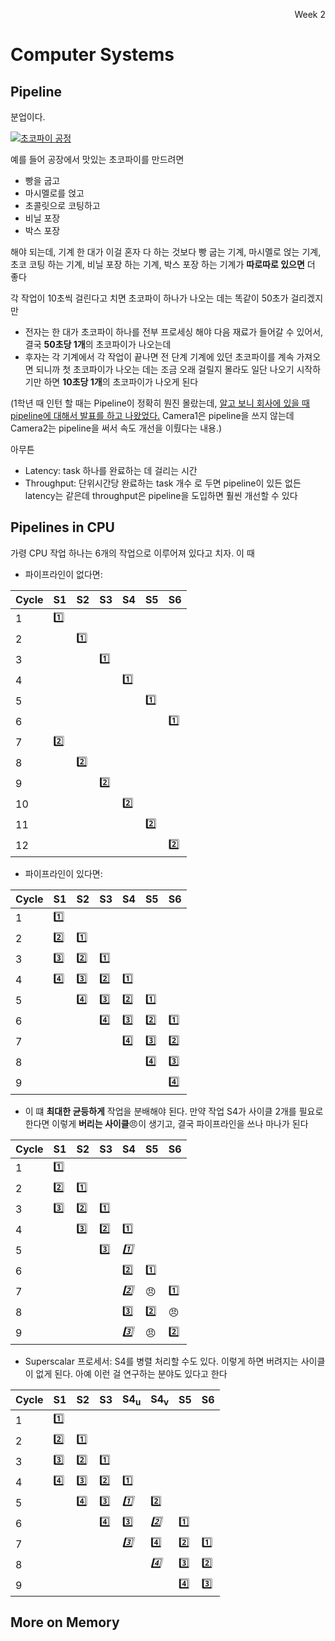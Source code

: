 <p align=right>Week 2</p>

# Computer Systems

## Pipeline
분업이다.

[![초코파이 공정](https://img.youtube.com/vi/TH-kZqIwBno/0.jpg)](https://www.youtube.com/watch?v=TH-kZqIwBno)

예를 들어 공장에서 맛있는 초코파이를 만드려면

- 빵을 굽고
- 마시멜로를 얹고
- 초콜릿으로 코팅하고
- 비닐 포장
- 박스 포장

해야 되는데, 기계 한 대가 이걸 혼자 다 하는 것보다 빵 굽는 기계, 마시멜로 얹는 기계, 초코 코팅 하는 기계, 비닐 포장 하는 기계,
박스 포장 하는 기계가 **따로따로 있으면** 더 좋다

각 작업이 10초씩 걸린다고 치면 초코파이 하나가 나오는 데는 똑같이 50초가 걸리겠지만
- 전자는 한 대가 초코파이 하나를 전부 프로세싱 해야 다음 재료가 들어갈 수 있어서, 결국 **50초당 1개**의 초코파이가 나오는데
- 후자는 각 기계에서 각 작업이 끝나면 전 단계 기계에 있던 초코파이를 계속 가져오면 되니까 첫 초코파이가
나오는 데는 조금 오래 걸릴지 몰라도 일단 나오기 시작하기만 하면 **10초당 1개**의 초코파이가 나오게 된다

(1학년 때 인턴 할 때는 Pipeline이 정확히 뭔진 몰랐는데, [알고 보니 회사에 있을 때 pipeline에 대해서 발표를 하고 나왔었다.](https://blog.shift.moe/2018/09/05/camera2-overview/)
Camera1은 pipeline을 쓰지 않는데 Camera2는 pipeline을 써서 속도 개선을 이뤘다는 내용.)

아무튼
- Latency: task 하나를 완료하는 데 걸리는 시간
- Throughput: 단위시간당 완료하는 task 개수
로 두면 pipeline이 있든 없든 latency는 같은데 throughput은 pipeline을 도입하면 훨씬 개선할 수 있다

## Pipelines in CPU

가령 CPU 작업 하나는 6개의 작업으로 이루어져 있다고 치자. 이 때

* 파이프라인이 없다면: 

| Cycle | S1 | S2 | S3 | S4 | S5 | S6 |
| ----- | -- | -- | -- | -- | -- | -- |
|     1 | 1️⃣ |    |    |    |    |    |
|     2 |    | 1️⃣ |    |    |    |    |
|     3 |    |    | 1️⃣ |    |    |    |
|     4 |    |    |    | 1️⃣ |    |    |
|     5 |    |    |    |    | 1️⃣ |    |
|     6 |    |    |    |    |    | 1️⃣ |
|     7 | 2️⃣ |    |    |    |    |    |
|     8 |    | 2️⃣ |    |    |    |    |
|     9 |    |    | 2️⃣ |    |    |    |
|    10 |    |    |    | 2️⃣ |    |    |
|    11 |    |    |    |    | 2️⃣ |    |
|    12 |    |    |    |    |    | 2️⃣ |

* 파이프라인이 있다면: 

| Cycle | S1 | S2 | S3 | S4 | S5 | S6 |
| ----- | -- | -- | -- | -- | -- | -- |
|     1 | 1️⃣ |    |    |    |    |    |
|     2 | 2️⃣ | 1️⃣ |    |    |    |    |
|     3 | 3️⃣ | 2️⃣ | 1️⃣ |    |    |    |
|     4 | 4️⃣ | 3️⃣ | 2️⃣ | 1️⃣ |    |    |
|     5 |    | 4️⃣ | 3️⃣ | 2️⃣ | 1️⃣ |    |
|     6 |    |    | 4️⃣ | 3️⃣ | 2️⃣ | 1️⃣ |
|     7 |    |    |    | 4️⃣ | 3️⃣ | 2️⃣ |
|     8 |    |    |    |    | 4️⃣ | 3️⃣ |
|     9 |    |    |    |    |    | 4️⃣ |

* 이 떄 **최대한 균등하게** 작업을 분배해야 된다. 만약 작업 S4가 사이클 2개를 필요로 한다면 이렇게 **버리는 사이클**😠이 생기고, 결국 파이프라인을 쓰나 마나가 된다

| Cycle | S1 | S2 | S3 | S4 | S5 | S6 |
| ----- | -- | -- | -- | -- | -- | -- |
|     1 | 1️⃣ |    |    |    |    |    |
|     2 | 2️⃣ | 1️⃣ |    |    |    |    |
|     3 | 3️⃣ | 2️⃣ | 1️⃣ |    |    |    |
|     4 |    | 3️⃣ | 2️⃣ | 1️⃣ |    |    |
|     5 |    |    | 3️⃣ | *1️⃣* |    |    |
|     6 |    |    |    | 2️⃣ | 1️⃣ |    |
|     7 |    |    |    | *2️⃣* | 😠 | 1️⃣ |
|     8 |    |    |    | 3️⃣ | 2️⃣ | 😠 |
|     9 |    |    |    | *3️⃣* | 😠 | 2️⃣ |

* Superscalar 프로세서: S4를 병렬 처리할 수도 있다. 이렇게 하면 버려지는 사이클이 없게 된다. 아예 이런 걸 연구하는 분야도 있다고 한다

| Cycle | S1 | S2 | S3 | S4<sub>u</sub> | S4<sub>v</sub> | S5 | S6 |
| ----- | -- | -- | -- | -- | -- | -- | -- |
|     1 | 1️⃣ |    |    |    |    |    |    |
|     2 | 2️⃣ | 1️⃣ |    |    |    |    |    |
|     3 | 3️⃣ | 2️⃣ | 1️⃣ |    |    |    |    |
|     4 | 4️⃣ | 3️⃣ | 2️⃣ | 1️⃣ |    |    |    |
|     5 |    | 4️⃣ | 3️⃣ | *1️⃣* | 2️⃣ |    |    |
|     6 |    |    | 4️⃣ | 3️⃣ | *2️⃣* | 1️⃣ |    |
|     7 |    |    |    | *3️⃣* | 4️⃣ | 2️⃣ | 1️⃣ |
|     8 |    |    |    |    | *4️⃣* | 3️⃣ | 2️⃣ |
|     9 |    |    |    |    |    | 4️⃣ | 3️⃣ |

## More on Memory

